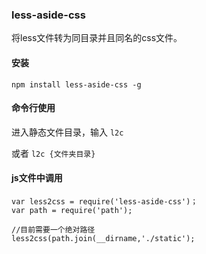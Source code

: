 ### less-aside-css

 将less文件转为同目录并且同名的css文件。
 
#### 安装
 
 `npm install less-aside-css -g`
 
#### 命令行使用
 
 进入静态文件目录，输入 `l2c`
 
 或者 `l2c {文件夹目录}`
 
#### js文件中调用
 
    var less2css = require('less-aside-css')；
    var path = require('path');
   
    //目前需要一个绝对路径
    less2css(path.join(__dirname,'./static');
   
